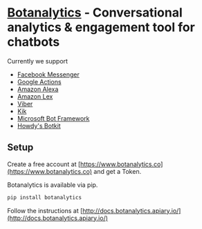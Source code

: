 # [Botanalytics](https://botanalytics.co) - Conversational analytics & engagement tool for chatbots

Currently we support


* [Facebook Messenger](http://docs.botanalytics.apiary.io/)
* [Google Actions](http://docs.botanalytics.apiary.io/)
* [Amazon Alexa](http://docs.botanalytics.apiary.io/)
* [Amazon Lex](http://docs.botanalytics.apiary.io/)
* [Viber](http://docs.botanalytics.apiary.io/)
* [Kik](http://docs.botanalytics.apiary.io/)
* [Microsoft Bot Framework](http://docs.botanalytics.apiary.io/)
* [Howdy's Botkit](http://docs.botanalytics.apiary.io/)

## Setup

Create a free account at [https://www.botanalytics.co](https://www.botanalytics.co) and get a Token.

Botanalytics is available via pip.

```bash
pip install botanalytics
```

Follow the instructions at [http://docs.botanalytics.apiary.io/](http://docs.botanalytics.apiary.io/)
